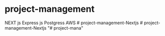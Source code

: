 ﻿# project-management

NEXT js
Express js
Postgress
AWS
#   p r o j e c t - m a n a g e m e n t - N e x t j s  
 #   p r o j e c t - m a n a g e m e n t - N e x t j s  
 "# project-mana" 
